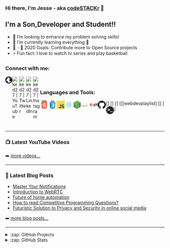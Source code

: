 ﻿### Hi there, I'm Jesse - aka [codeSTACKr][website] 👋

## I'm a Son,Developer and Student!!

- 🔭 I’m looking to enhance my problem solving skills!
- 🌱 I’m currently learning everything 🤣
- 👯 - 🥅 2020 Goals: Contribute more to Open Source projects
- ⚡ Fun fact: I love to watch tv series and play basketball

### Connect with me:

[<img align="left" alt="ked27" width="22px" src="https://raw.githubusercontent.com/iconic/open-iconic/master/svg/globe.svg" />][website]
[<img align="left" alt="ked27 | YouTube" width="22px" src="https://cdn.jsdelivr.net/npm/simple-icons@v3/icons/youtube.svg" />][youtube]
[<img align="left" alt="ked27 | Twitter" width="22px" src="https://cdn.jsdelivr.net/npm/simple-icons@v3/icons/twitter.svg" />][twitter]
[<img align="left" alt="ked27 | LinkedIn" width="22px" src="https://cdn.jsdelivr.net/npm/simple-icons@v3/icons/linkedin.svg" />][linkedin]
[<img align="left" alt="ked27 | Instagram" width="22px" src="https://cdn.jsdelivr.net/npm/simple-icons@v3/icons/instagram.svg" />][instagram]

<br />

### Languages and Tools:

[<img align="left" alt="HTML5" width="26px" src="https://raw.githubusercontent.com/github/explore/80688e429a7d4ef2fca1e82350fe8e3517d3494d/topics/html/html.png" />][cssplaylist]
[<img align="left" alt="CSS3" width="26px" src="https://raw.githubusercontent.com/github/explore/80688e429a7d4ef2fca1e82350fe8e3517d3494d/topics/css/css.png" />][cssplaylist]
[<img align="left" alt="JavaScript" width="26px" src="https://raw.githubusercontent.com/github/explore/80688e429a7d4ef2fca1e82350fe8e3517d3494d/topics/javascript/javascript.png" />]
[<img align="left" alt="React" width="26px" src="https://raw.githubusercontent.com/github/explore/80688e429a7d4ef2fca1e82350fe8e3517d3494d/topics/react/react.png" />]
[<img align="left" alt="Node.js" width="26px" src="https://raw.githubusercontent.com/github/explore/80688e429a7d4ef2fca1e82350fe8e3517d3494d/topics/nodejs/nodejs.png" />]
[<img align="left" alt="MySQL" width="26px" src="https://raw.githubusercontent.com/github/explore/80688e429a7d4ef2fca1e82350fe8e3517d3494d/topics/mysql/mysql.png" />][webdevplaylist]
[<img align="left" alt="Git" width="26px" src="https://raw.githubusercontent.com/github/explore/80688e429a7d4ef2fca1e82350fe8e3517d3494d/topics/git/git.png" />]
[<img align="left" alt="GitHub" width="26px" src="https://raw.githubusercontent.com/github/explore/78df643247d429f6cc873026c0622819ad797942/topics/github/github.png" />]
[<img align="left" alt="Terminal" width="26px" src="https://raw.githubusercontent.com/github/explore/80688e429a7d4ef2fca1e82350fe8e3517d3494d/topics/terminal/terminal.png" />][cssplaylist]

<br />
<br />

---

### 📺 Latest YouTube Videos

<!-- YOUTUBE:START -->
<!-- YOUTUBE:END -->

➡️ [more videos...](https://www.youtube.com/channel/UCEhFS_aU8FjGD8BPsX1e8yg)

---

### 📕 Latest Blog Posts

<!-- BLOG-POST-LIST:START -->
- [Master Your Notifications](https://www.linkedin.com/pulse/master-your-notifications-naman-kedia/)
- [Introduction to WebRTC](https://www.geeksforgeeks.org/introduction-to-webrtc/)
- [Future of home automation](https://www.geeksforgeeks.org/future-of-home-automation/)
- [How to read Competitive Programming Questions?](https://www.geeksforgeeks.org/how-to-read-competitive-programming-questions/)
- [Futuristic Solution to Privacy and Security in online social media](https://www.geeksforgeeks.org/futuristic-solution-to-privacy-and-security-in-online-social-media/)

<!-- BLOG-POST-LIST:END -->

➡️ [more blog posts...](https://auth.geeksforgeeks.org/user/namanked/articles)

---

<details>
  <summary>:zap: GitHub Projects</summary>

<!--START_SECTION:activity-->
1. 💪 Working on daily Coding Challenges [#codeit](https://github.com/ked27/Webd)
2. 💪 Front end projects [#Webd](https://github.com/ked27/codeit)
<!--END_SECTION:activity-->

</details>

<details>
  <summary>:zap: GitHub Stats</summary>

  <img align="left" alt="codeSTACKr's GitHub Stats" src="https://github-readme-stats.codestackr.vercel.app/api?username=ked27&show_icons=true&hide_border=true" />

</details>

[website]: https://ked27.github.io/Webd/Myprofile/me.html
[twitter]: https://twitter.com/NamanKed
[youtube]: https://www.youtube.com/channel/UCEhFS_aU8FjGD8BPsX1e8yg
[instagram]: https://www.instagram.com/__naman_kedia__/
[linkedin]: https://www.linkedin.com/in/naman-kedia-755557139/
[cssplaylist]: https://www.youtube.com/watch?v=C5h1JY2RhC4&list=PLTVS60rGQ-YR4IYkrTEHv8USRQB2E3b3r
